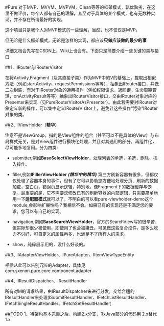 #Pure
对于MVP、MVVM、MVPVM，Clean等等的框架模式，孰优孰劣，在这里不做评价，每个人都有自己的理解，甚至对于具体的某个模式，也有无数种实现，并不存在所谓最好的实现。

这个项目只是我个人对MVP模式的一些理解，当然，也不仅仅是MVP。

但无论是什么框架模式，无论是怎样的实现，都应该**只做应该做的最少的事**

详细文档会先写在CSDN上，Wiki上也会有。下面只是简要介绍一些关键的类与接口

##1、IRouter与IRouterVisitor

在将Activity,Fragment（及其直接子类）作为MVP中的V的基础上，提取出相似方法（例如startActivity、requestPermissions等等），抽象出IRouter接口，并做二次封装，而对于IRouter对象的通用操作（例如权限请求，返回键，生命周期管理，onActivityResult等等）抽象出IRouterVisitor接口，交由IRouter对象对应的Presenter来实现（见PureRouterVisitorAsPresenter）。由此若需要对IRouter对象定义新的操作，可以集中定义IRouterVisitor上，避免让这些操作“污染”IRouter对象的类。

##2、IViewHolder（**精华**）

注意不是ViewGroup，指的是View组件的组合（甚至可以不是具体的View）与布局样式无关，是对View组件进行模块化处理，并且对其通用的部分，再组件化，尽可能多地复用。分为四类:

* submitter,例如**BaseSelectViewHolder**，处理列表的单选，多选，删除，插入操作。

* filler,例如**IFillerViewHolder** **_(精华中的精华)_** 第三方刷新容器有很多，但都仅仅处理了容器本身的事件，但有了它可以协助您方便地处理分页、刷新的数据加载，空白页，错误页显示逻辑，特别地，像Fragment下的数据缓存与恢复。最重要的是，它不需要您修改已有的刷新容器的内部逻辑，只需要简单地用一下**适配器模式**就可以了，不明白的可以看pure-viewholder-demo这个module,会影响扩展性吗？我相信不会。如果已有的实现还是不满足您的要求，您可以有自己的实现。

* navigation,例如**BaseSearchViewHolder**，官方的SearchView写的很辛苦，但实际却很少被使用，即使用了也会被嫌丑，可见做这些复合控件，是多么吃力不讨好，可自定义的属性再多，也满足不了所有人的需求。

* show，纯粹展示用的，没什么好谈的。

##3、IAdapterViewHolder、IPureAdapter、IItemViewTypeEntity

相信从此可以告别冗长的Adapter，具体见com.sxenon.pure.core.component.adapter

##4、IResultDispatcher、IResultHandler

所有对M的请求结果，由IResultDispatcher来进行分发，交给合适的IResultHandler来处理(ISubmitResultHandler、IFetchListResultHandler、IFetchSingleResultHandler、IFetchSetResultHandler)

##TODO
1、待架构基本完善之后，构建2.x分支，RxJava部分的代码用 2.x替代1.x

